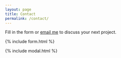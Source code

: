 ```yaml
---
layout: page
title: Contact
permalink: /contact/
---
```


Fill in the form or [email me](mailto:{{site.email}}) to discuss your next project.

{% include form.html %}

{% include modal.html %}

